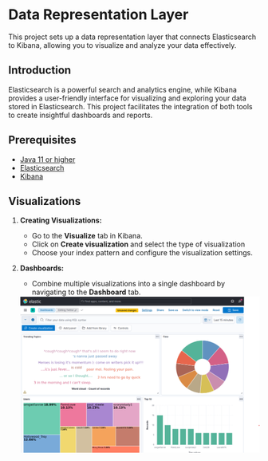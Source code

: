 # Data Representation Layer

This project sets up a data representation layer that connects Elasticsearch to Kibana, allowing you to visualize and analyze your data effectively.

## Introduction

Elasticsearch is a powerful search and analytics engine, while Kibana provides a user-friendly interface for visualizing and exploring your data stored in Elasticsearch. This project facilitates the integration of both tools to create insightful dashboards and reports.

## Prerequisites

- [Java 11 or higher](https://www.oracle.com/java/technologies/javase-jdk11-downloads.html)
- [Elasticsearch](https://www.elastic.co/downloads/elasticsearch)
- [Kibana](https://www.elastic.co/downloads/kibana)

## Visualizations

1. **Creating Visualizations:**
   - Go to the **Visualize** tab in Kibana.
   - Click on **Create visualization** and select the type of visualization 
   - Choose your index pattern and configure the visualization settings.

2. **Dashboards:**
   - Combine multiple visualizations into a single dashboard by navigating to the **Dashboard** tab.
   <img src="/Img/dashboard.png" >
